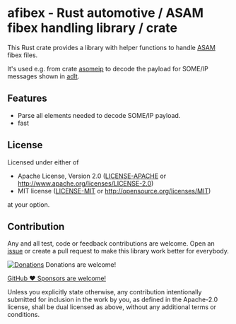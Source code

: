 # afibex - Rust automotive / ASAM fibex handling library / crate

This Rust crate provides a library with helper functions to handle [ASAM](https://www.asam.net/) fibex files.

It's used e.g. from crate [asomeip](https://github.com/mbehr/asomeip/) to decode the payload for SOME/IP messages shown in [adlt](https://github.com/adlt/).

## Features

- Parse all elements needed to decode SOME/IP payload.
- fast

## License

Licensed under either of

 * Apache License, Version 2.0
   ([LICENSE-APACHE](LICENSE-APACHE) or http://www.apache.org/licenses/LICENSE-2.0)
 * MIT license
   ([LICENSE-MIT](LICENSE-MIT) or http://opensource.org/licenses/MIT)

at your option.

## Contribution

Any and all test, code or feedback contributions are welcome.
Open an [issue](https://github.com/mbehr1/afibex/issues) or create a pull request to make this library work better for everybody.

[![Donations](https://www.paypalobjects.com/en_US/DK/i/btn/btn_donateCC_LG.gif)](https://www.paypal.com/cgi-bin/webscr?cmd=_s-xclick&hosted_button_id=2ZNMJP5P43QQN&source=url) Donations are welcome!

[GitHub ♥︎ Sponsors are welcome!](https://github.com/sponsors/mbehr1)

Unless you explicitly state otherwise, any contribution intentionally submitted
for inclusion in the work by you, as defined in the Apache-2.0 license, shall be
dual licensed as above, without any additional terms or conditions.
